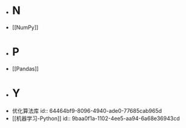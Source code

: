 - # N
- [[NumPy]]
- # P
- [[Pandas]]
- # Y
- 优化算法库
  id:: 64464bf9-8096-4940-ade0-77685cab965d
- [[机器学习-Python]]
  id:: 9baa0f1a-1102-4ee5-aa94-6a68e36943cd